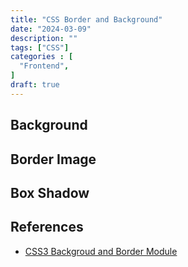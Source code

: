 ```yaml
---
title: "CSS Border and Background"
date: "2024-03-09"
description: ""
tags: ["CSS"]
categories : [
  "Frontend",
]
draft: true
---
```


## Background

## Border Image

## Box Shadow

## References
- [CSS3 Backgroud and Border Module](https://www.w3.org/TR/css-backgrounds-3/)

